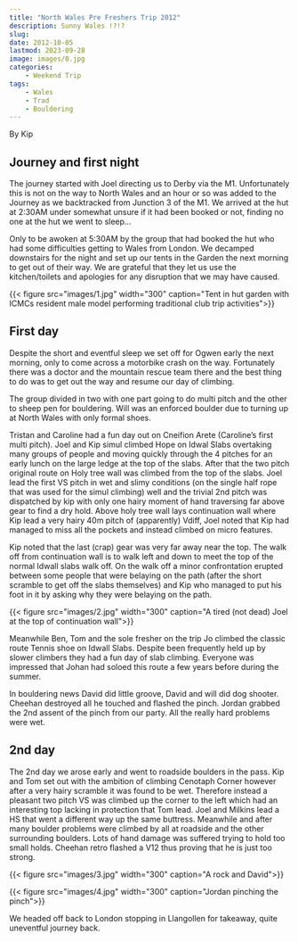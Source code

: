 ```yaml
---
title: "North Wales Pre Freshers Trip 2012"
description: Sunny Wales !?!?
slug: 
date: 2012-10-05
lastmod: 2023-09-28
image: images/0.jpg
categories:
    - Weekend Trip
tags:
    - Wales
    - Trad
    - Bouldering
---
```


By Kip

## Journey and first night
The journey started with Joel directing us to Derby via the M1. Unfortunately this is not on the way to North Wales and an hour or so was added to the Journey as we backtracked from Junction 3 of the M1. We arrived at the hut at 2:30AM under somewhat unsure if it had been booked or not, finding no one at the hut we went to sleep...

Only to be awoken at 5:30AM by the group that had booked the hut who had some difficulties getting to Wales from London. We decamped downstairs for the night and set up our tents in the Garden the next morning to get out of their way. We are grateful that they let us use the kitchen/toilets and apologies for any disruption that we may have caused.

{{< figure src="images/1.jpg" width="300" caption="Tent in hut garden with ICMCs resident male model performing traditional club trip activities">}}


## First day
Despite the short and eventful sleep we set off for Ogwen early the next morning, only to come across a motorbike crash on the way. Fortunately there was a doctor and the mountain rescue team there and the best thing to do was to get out the way and resume our day of climbing.

The group divided in two with one part going to do multi pitch and the other to sheep pen for bouldering. Will was an enforced boulder due to turning up at North Wales with only formal shoes.
 
Tristan and Caroline had a fun day out on Cneifion Arete (Caroline’s first multi pitch).
Joel and Kip simul climbed Hope on Idwal Slabs overtaking many groups of people and moving quickly through the 4 pitches for an early lunch on the large ledge at the top of the slabs. After that the two pitch original route on Holy tree wall was climbed from the top of the slabs. Joel lead the first VS pitch in wet and slimy conditions (on the single half rope that was used for the simul climbing) well and the trivial 2nd pitch was dispatched by kip with only one hairy moment of hand traversing far above gear to find a dry hold. Above holy tree wall lays continuation wall where Kip lead a very hairy 40m pitch of (apparently) Vdiff, Joel noted that Kip had managed to miss all the pockets and instead climbed on micro features. 

Kip noted that the last (crap) gear was very far away near the top. The walk off from continuation wall is to walk left and down to meet the top of the normal Idwall slabs walk off. On the walk off a minor confrontation erupted between some people that were belaying on the path (after the short scramble to get off the slabs themselves) and Kip who managed to put his foot in it by asking why they were belaying on the path.

{{< figure src="images/2.jpg" width="300" caption="A tired (not dead) Joel at the top of continuation wall">}}

Meanwhile Ben, Tom and the sole fresher on the trip Jo climbed the classic route Tennis shoe on Idwall Slabs. Despite been frequently held up by slower climbers they had a fun day of slab climbing. Everyone was impressed that Johan had soloed this route a few years before during the summer.

In bouldering news David did little groove, David and will did dog shooter. Cheehan destroyed all he touched and flashed the pinch. Jordan grabbed the 2nd assent of the pinch from our party. All the really hard problems were wet.

## 2nd day
The 2nd day we arose early and went to roadside boulders in the pass. Kip and Tom set out with the ambition of climbing Cenotaph Corner however after a very hairy scramble it was found to be wet. Therefore instead a pleasant two pitch VS was climbed up the corner to the left which had an interesting top lacking in protection that Tom lead. Joel and Milkins lead a HS that went a different way up the same buttress. Meanwhile and after many boulder problems were climbed by all at roadside and the other surrounding boulders. Lots of hand damage was suffered trying to hold too small holds. Cheehan retro flashed a V12 thus proving that he is just too strong.

{{< figure src="images/3.jpg" width="300" caption="A rock and David">}}

{{< figure src="images/4.jpg" width="300" caption="Jordan pinching the pinch">}}

We headed off back to London stopping in Llangollen for takeaway, quite uneventful journey back.